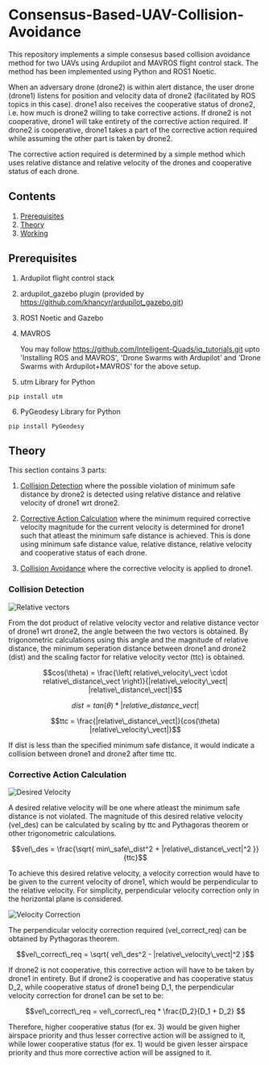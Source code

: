 # Consensus-Based-UAV-Collision-Avoidance
This repository implements a simple consesus based collision avoidance method for two UAVs using Ardupilot and MAVROS flight control stack. The method has been implemented using Python and ROS1 Noetic.

When an adversary drone (drone2) is within alert distance, the user drone (drone1) listens for position and velocity data of drone2 (facilitated by ROS topics in this case). drone1 also receives the cooperative status of drone2, i.e. how much is drone2 willing to take corrective actions. If drone2 is not cooperative, drone1 will take entirety of the corrective action required. If drone2 is cooperative, drone1 takes a part of the corrective action required while assuming the other part is taken by drone2. 

The corrective action required is determined by a simple method which uses relative distance and relative velocity of the drones and cooperative status of each drone.


## Contents

1. [Prerequisites](#prerequisites)
2. [Theory](#theory)
3. [Working](#working)

## Prerequisites
1. Ardupilot flight control stack
2. ardupilot_gazebo plugin (provided by https://github.com/khancyr/ardupilot_gazebo.git)
3. ROS1 Noetic and Gazebo
4. MAVROS

    You may follow https://github.com/Intelligent-Quads/iq_tutorials.git upto 'Installing ROS and MAVROS', 'Drone Swarms with Ardupilot' and 'Drone Swarms with Ardupilot+MAVROS' for the above setup.

5. utm Library for Python
```
pip install utm
```

6. PyGeodesy Library for Python
```
pip install PyGeodesy
```

## Theory
This section contains 3 parts:
1. [Collision Detection](#collision-detection) where the possible violation of minimum safe distance by drone2 is detected using relative distance and relative velocity of drone1 wrt drone2.
   
2. [Corrective Action Calculation](#corrective-action-calculation) where the minimum required corrective velocity magnitude for the current velocity is determined for drone1 such that atleast the minimum safe distance is achieved. This is done using minimum safe distance value, relative distance, relative velocity and cooperative status of each drone. 
   
3. [Collision Avoidance](#collision-avoidance) where the corrective velocity is applied to drone1.
   

### Collision Detection
![Relative vectors](https://github.com/user-attachments/assets/ed5862d2-4c99-4cae-8fd7-bd4fceb7bb13)

From the dot product of relative velocity vector and relative distance vector of drone1 wrt drone2, the angle between the two vectors is obtained. By trigonometric calculations using this angle and the magnitude of relative distance, the minimum seperation distance between drone1 and drone2 (dist) and the scaling factor for relative velocity vector (ttc) is obtained.  

```math
cos(\theta) = \frac{\left( relative\_velocity\_vect \cdot relative\_distance\_vect \right)}{|relative\_velocity\_vect| |relative\_distance\_vect|}
```
```math
dist = tan(\theta) * |relative\_distance\_vect|
```

```math
ttc = \frac{|relative\_distance\_vect|}{cos(\theta) |relative\_velocity\_vect|}
```

If dist is less than the specified minimum safe distance, it would indicate a collision between drone1 and drone2 after time ttc.


### Corrective Action Calculation
![Desired Velocity](https://github.com/user-attachments/assets/bea884ac-e22b-4bb1-93bb-7d31ff759e24)

A desired relative velocity will be one where atleast the minimum safe distance is not violated. The magnitude of this desired relative velocity (vel_des) can be calculated by scaling by ttc and Pythagoras theorem or other trigonometric calculations.  

```math
vel\_des = \frac{\sqrt{ min\_safe\_dist^2 + |relative\_distance\_vect|^2 }}{ttc}
```

To achieve this desired relative velocity, a velocity correction would have to be given to the current velocity of drone1, which would be perpendicular to the relative velocity. For simplicity, perpendicular velocity correction only in the horizontal plane is considered. 

![Velocity Correction](https://github.com/user-attachments/assets/501ddae9-d959-43a1-8ba1-f59fc8488227)

The perpendicular velocity correction required (vel_correct_req) can be obtained by Pythagoras theorem.

```math
vel\_correct\_req = \sqrt{ vel\_des^2 - |relative\_velocity\_vect|^2 }
```

If drone2 is not cooperative, this corrective action will have to be taken by drone1 in entirety. 
But if drone2 is cooperative and has cooperative status D_2, while cooperative status of drone1 being D_1, the perpendicular velocity correction for drone1 can be set to be:

```math
vel\_correct\_req = vel\_correct\_req * \frac{D_2}{D_1 + D_2} 
```

Therefore, higher cooperative status (for ex. 3) would be given higher airspace priority and thus lesser corrective action will be assigned to it, while lower cooperative status (for ex. 1) would be given lesser airspace priority and thus more corrective action will be assigned to it.
